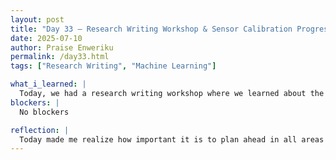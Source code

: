 ```yaml
---
layout: post
title: "Day 33 – Research Writing Workshop & Sensor Calibration Progress   "
date: 2025-07-10
author: Praise Enweriku
permalink: /day33.html
tags: ["Research Writing", "Machine Learning"]

what_i_learned: |
  Today, we had a research writing workshop where we learned about the fundamentals of research-based writing, planning, and completing a paper. One key takeaway was understanding how important it is to create a strong outline before starting to write. The workshop explained how having a clear outline helps organize your ideas, guides your literature review, and makes writing each section easier and more structured. Outside of the workshop, I continued working on calibrating our turbidity and pH sensors. I tested different sample setups to see how the readings responded and made minor code adjustments to improve stability. I also reviewed our machine learning scripts to make sure the dataset cleaning and standardization steps are solid for when we start training with real sensor data. Connecting our hardware work with data analysis feels more meaningful now that I understand how it will feed into our final research paper.
blockers: |
  No blockers

reflection: |
  Today made me realize how important it is to plan ahead in all areas whether it’s outlining a research paper or planning calibration tests systematically. The workshop gave me a clearer understanding of how our technical work will eventually be communicated in writing, and it motivated me to approach our upcoming research paper with confidence. Overall, it was a productive day with a good balance of professional development and technical problem-solving. I’m looking forward to refining our sensors further tomorrow and starting to draft possible outlines for our research publication.
---
```

